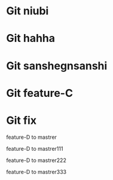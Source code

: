 # Git niubi
# Git hahha
# Git sanshegnsanshi
# Git feature-C
# Git fix


feature-D to mastrer

feature-D to mastrer111

feature-D to mastrer222

feature-D to mastrer333